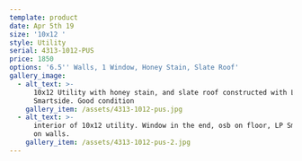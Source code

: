 ```yaml
---
template: product
date: Apr 5th 19
size: '10x12 '
style: Utility
serial: 4313-1012-PUS
price: 1850
options: '6.5'' Walls, 1 Window, Honey Stain, Slate Roof'
gallery_image:
  - alt_text: >-
      10x12 Utility with honey stain, and slate roof constructed with LP
      Smartside. Good condition
    gallery_item: /assets/4313-1012-pus.jpg
  - alt_text: >-
      interior of 10x12 utility. Window in the end, osb on floor, LP Smartside
      on walls.
    gallery_item: /assets/4313-1012-pus-2.jpg
---
```


